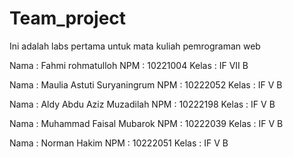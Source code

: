 # Team_project
Ini adalah labs pertama untuk mata kuliah pemrograman web

Nama : Fahmi rohmatulloh
NPM : 10221004
Kelas : IF VII B

Nama : Maulia Astuti Suryaningrum
NPM : 10222052
Kelas : IF V B

Nama : Aldy Abdu Aziz Muzadilah
NPM : 10222198
Kelas : IF V B 

Nama : Muhammad Faisal Mubarok
NPM : 10222039
Kelas : IF V B 

Nama : Norman Hakim
NPM : 10222051
Kelas : IF V B

